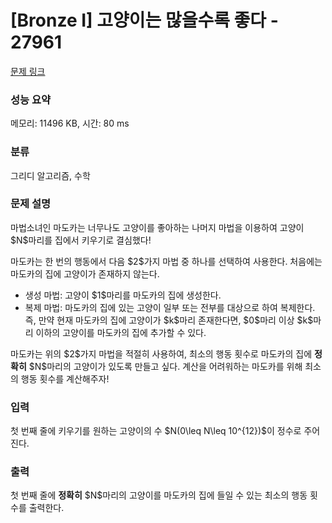 # [Bronze I] 고양이는 많을수록 좋다 - 27961 

[문제 링크](https://www.acmicpc.net/problem/27961) 

### 성능 요약

메모리: 11496 KB, 시간: 80 ms

### 분류

그리디 알고리즘, 수학

### 문제 설명

<p>마법소녀인 마도카는 너무나도 고양이를 좋아하는 나머지 마법을 이용하여 고양이 $N$마리를 집에서 키우기로 결심했다!</p>

<p>마도카는 한 번의 행동에서 다음 $2$가지 마법 중 하나를 선택하여 사용한다. 처음에는 마도카의 집에 고양이가 존재하지 않는다.</p>

<ul>
	<li>생성 마법: 고양이 $1$마리를 마도카의 집에 생성한다.</li>
	<li>복제 마법: 마도카의 집에 있는 고양이 일부 또는 전부를 대상으로 하여 복제한다. 즉, 만약 현재 마도카의 집에 고양이가 $k$마리 존재한다면, $0$마리 이상 $k$마리 이하의 고양이를 마도카의 집에 추가할 수 있다.</li>
</ul>

<p>마도카는 위의 $2$가지 마법을 적절히 사용하여, 최소의 행동 횟수로 마도카의 집에 <strong>정확히</strong> $N$마리의 고양이가 있도록 만들고 싶다. 계산을 어려워하는 마도카를 위해 최소의 행동 횟수를 계산해주자!</p>

### 입력 

 <p>첫 번째 줄에 키우기를 원하는 고양이의 수 $N(0\leq N\leq 10^{12})$이 정수로 주어진다.</p>

### 출력 

 <p>첫 번째 줄에 <strong>정확히</strong> $N$마리의 고양이를 마도카의 집에 들일 수 있는 최소의 행동 횟수를 출력한다.</p>

